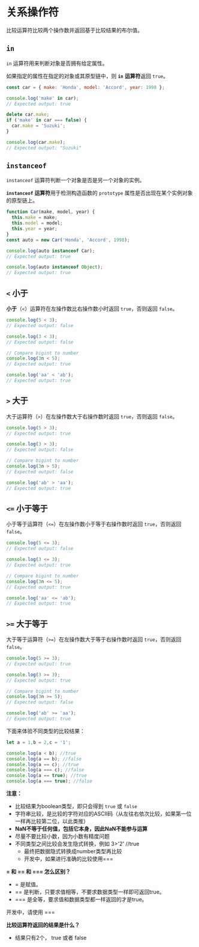# 关系操作符

比较运算符比较两个操作数并返回基于比较结果的布尔值。

## `in`

`in` 运算符用来判断对象是否拥有给定属性。

如果指定的属性在指定的对象或其原型链中，则 **`in`** **运算符**返回 `true`。

```js
const car = { make: 'Honda', model: 'Accord', year: 1998 };

console.log('make' in car);
// Expected output: true

delete car.make;
if ('make' in car === false) {
  car.make = 'Suzuki';
}

console.log(car.make);
// Expected output: "Suzuki"
```



## `instanceof`

`instanceof` 运算符判断一个对象是否是另一个对象的实例。

**`instanceof`** **运算符**用于检测构造函数的 `prototype` 属性是否出现在某个实例对象的原型链上。

```js
function Car(make, model, year) {
  this.make = make;
  this.model = model;
  this.year = year;
}
const auto = new Car('Honda', 'Accord', 1998);

console.log(auto instanceof Car);
// Expected output: true

console.log(auto instanceof Object);
// Expected output: true
```



## `<` 小于

**小于**（`<`）运算符在左操作数比右操作数小时返回 `true`，否则返回 `false`。

```js
console.log(5 < 3);
// Expected output: false

console.log(3 < 3);
// Expected output: false

// Compare bigint to number
console.log(3n < 5);
// Expected output: true

console.log('aa' < 'ab');
// Expected output: true

```



## `>` 大于

大于运算符（`>`）在左操作数大于右操作数时返回 `true`，否则返回 `false`。

```js
console.log(5 > 3);
// Expected output: true

console.log(3 > 3);
// Expected output: false

// Compare bigint to number
console.log(3n > 5);
// Expected output: false

console.log('ab' > 'aa');
// Expected output: true
```



## `<=` 小于等于

小于等于运算符（`<=`）在左操作数小于等于右操作数时返回 `true`，否则返回 `false`。

```js
console.log(5 <= 3);
// Expected output: false

console.log(3 <= 3);
// Expected output: true

// Compare bigint to number
console.log(3n <= 5);
// Expected output: true

console.log('aa' <= 'ab');
// Expected output: true
```



## `>=` 大于等于

大于等于运算符（`>=`）在左操作数大于等于右操作数时返回 `true`，否则返回 `false`。

```js
console.log(5 >= 3);
// Expected output: true

console.log(3 >= 3);
// Expected output: true

// Compare bigint to number
console.log(3n >= 5);
// Expected output: false

console.log('ab' >= 'aa');
// Expected output: true
```







下面来体验不同类型的比较结果：

```js
let a = 1,b = 2,c = '1';

console.log(a < b); //true
console.log(a == b); //false
console.log(a == c); //true
console.log(a === c); //false
console.log(a == true); //true
console.log(a === true); //false
```

**注意：**

- 比较结果为boolean类型，即只会得到 `true` 或 `false`
- 字符串比较，是比较的字符对应的ASCII码（从左往右依次比较，如果第一位一样再比较第二位，以此类推）
- **NaN不等于任何值，包括它本身，因此NaN不能参与运算**	
- 尽量不要比较小数，因为小数有精度问题
- 不同类型之间比较会发生隐式转换，例如 3>'2' //true  
  - 最终把数据隐式转换成number类型再比较
  - 开发中，如果进行准确的比较使用===

**= 和 == 和 \=== 怎么区别？**

- = 是赋值。
- == 是判断，只要求值相等，不要求数据类型一样即可返回true。
- \=== 是全等，要求值和数据类型都一样返回的才是true。

开发中，请使用 === 

**比较运算符返回的结果是什么？**

- 结果只有2个， true 或者 false
